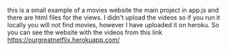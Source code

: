 this is a small example of a movies website the main project in app.js and there are html files for the views.
I didn't upload the videos so if you run it locally you will not find movies, however I have uploaded it on heroku.
So you can see the website with the videos from this link https://ourgreatnetflix.herokuapp.com/
